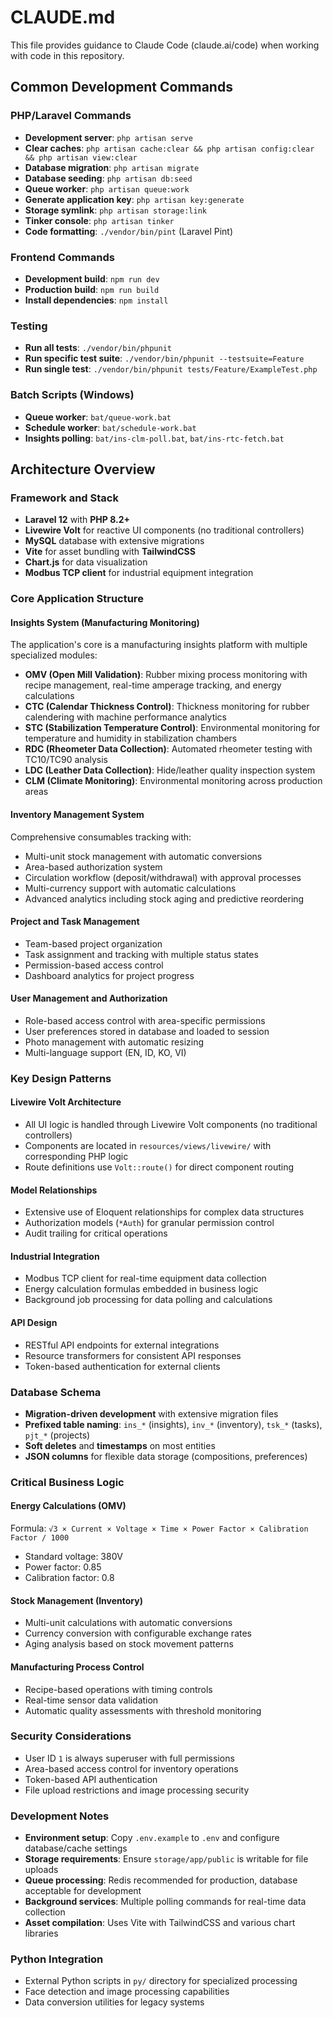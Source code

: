 # CLAUDE.md

This file provides guidance to Claude Code (claude.ai/code) when working with code in this repository.

## Common Development Commands

### PHP/Laravel Commands
- **Development server**: `php artisan serve`
- **Clear caches**: `php artisan cache:clear && php artisan config:clear && php artisan view:clear`
- **Database migration**: `php artisan migrate`
- **Database seeding**: `php artisan db:seed`
- **Queue worker**: `php artisan queue:work`
- **Generate application key**: `php artisan key:generate`
- **Storage symlink**: `php artisan storage:link`
- **Tinker console**: `php artisan tinker`
- **Code formatting**: `./vendor/bin/pint` (Laravel Pint)

### Frontend Commands
- **Development build**: `npm run dev`
- **Production build**: `npm run build`
- **Install dependencies**: `npm install`

### Testing
- **Run all tests**: `./vendor/bin/phpunit`
- **Run specific test suite**: `./vendor/bin/phpunit --testsuite=Feature`
- **Run single test**: `./vendor/bin/phpunit tests/Feature/ExampleTest.php`

### Batch Scripts (Windows)
- **Queue worker**: `bat/queue-work.bat`
- **Schedule worker**: `bat/schedule-work.bat`
- **Insights polling**: `bat/ins-clm-poll.bat`, `bat/ins-rtc-fetch.bat`

## Architecture Overview

### Framework and Stack
- **Laravel 12** with **PHP 8.2+**
- **Livewire Volt** for reactive UI components (no traditional controllers)
- **MySQL** database with extensive migrations
- **Vite** for asset bundling with **TailwindCSS**
- **Chart.js** for data visualization
- **Modbus TCP client** for industrial equipment integration

### Core Application Structure

#### Insights System (Manufacturing Monitoring)
The application's core is a manufacturing insights platform with multiple specialized modules:

- **OMV (Open Mill Validation)**: Rubber mixing process monitoring with recipe management, real-time amperage tracking, and energy calculations
- **CTC (Calendar Thickness Control)**: Thickness monitoring for rubber calendering with machine performance analytics
- **STC (Stabilization Temperature Control)**: Environmental monitoring for temperature and humidity in stabilization chambers
- **RDC (Rheometer Data Collection)**: Automated rheometer testing with TC10/TC90 analysis
- **LDC (Leather Data Collection)**: Hide/leather quality inspection system
- **CLM (Climate Monitoring)**: Environmental monitoring across production areas

#### Inventory Management System
Comprehensive consumables tracking with:
- Multi-unit stock management with automatic conversions
- Area-based authorization system
- Circulation workflow (deposit/withdrawal) with approval processes
- Multi-currency support with automatic calculations
- Advanced analytics including stock aging and predictive reordering

#### Project and Task Management
- Team-based project organization
- Task assignment and tracking with multiple status states
- Permission-based access control
- Dashboard analytics for project progress

#### User Management and Authorization
- Role-based access control with area-specific permissions
- User preferences stored in database and loaded to session
- Photo management with automatic resizing
- Multi-language support (EN, ID, KO, VI)

### Key Design Patterns

#### Livewire Volt Architecture
- All UI logic is handled through Livewire Volt components (no traditional controllers)
- Components are located in `resources/views/livewire/` with corresponding PHP logic
- Route definitions use `Volt::route()` for direct component routing

#### Model Relationships
- Extensive use of Eloquent relationships for complex data structures
- Authorization models (`*Auth`) for granular permission control
- Audit trailing for critical operations

#### Industrial Integration
- Modbus TCP client for real-time equipment data collection
- Energy calculation formulas embedded in business logic
- Background job processing for data polling and calculations

#### API Design
- RESTful API endpoints for external integrations
- Resource transformers for consistent API responses
- Token-based authentication for external clients

### Database Schema
- **Migration-driven development** with extensive migration files
- **Prefixed table naming**: `ins_*` (insights), `inv_*` (inventory), `tsk_*` (tasks), `pjt_*` (projects)
- **Soft deletes** and **timestamps** on most entities
- **JSON columns** for flexible data storage (compositions, preferences)

### Critical Business Logic

#### Energy Calculations (OMV)
Formula: `√3 × Current × Voltage × Time × Power Factor × Calibration Factor / 1000`
- Standard voltage: 380V
- Power factor: 0.85
- Calibration factor: 0.8

#### Stock Management (Inventory)
- Multi-unit calculations with automatic conversions
- Currency conversion with configurable exchange rates
- Aging analysis based on stock movement patterns

#### Manufacturing Process Control
- Recipe-based operations with timing controls
- Real-time sensor data validation
- Automatic quality assessments with threshold monitoring

### Security Considerations
- User ID `1` is always superuser with full permissions
- Area-based access control for inventory operations
- Token-based API authentication
- File upload restrictions and image processing security

### Development Notes
- **Environment setup**: Copy `.env.example` to `.env` and configure database/cache settings
- **Storage requirements**: Ensure `storage/app/public` is writable for file uploads
- **Queue processing**: Redis recommended for production, database acceptable for development
- **Background services**: Multiple polling commands for real-time data collection
- **Asset compilation**: Uses Vite with TailwindCSS and various chart libraries

### Python Integration
- External Python scripts in `py/` directory for specialized processing
- Face detection and image processing capabilities
- Data conversion utilities for legacy systems